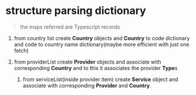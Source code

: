 # structure parsing dictionary

>the maps referred are Typescript records

1. from country list create **Country** objects and **Country** to code dictionary and code to country name dictionary(maybe more efficient with just one fetch)

2. from providerList create **Provider** objects and associate with corresponding **Country** and to this it associates the provider **Type**s
   1. from serviceList(inside provider item) create **Service** object and associate with corresponding **Provider** and **Country**.

